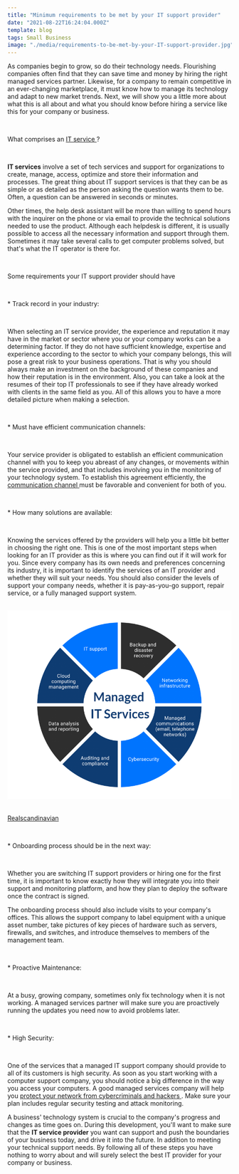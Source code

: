 ```yaml
---
title: "Minimum requirements to be met by your IT support provider"
date: "2021-08-22T16:24:04.000Z"
template: blog
tags: Small Business
image: "./media/requirements-to-be-met-by-your-IT-support-provider.jpg"
---
```


As companies begin to grow, so do their technology needs. Flourishing companies often find that they can save time and money by hiring the right managed services partner. Likewise, for a company to remain competitive in an ever-changing marketplace, it must know how to manage its technology and adapt to new market trends. Next, we will show you a little more about what this is all about and what you should know before hiring a service like this for your company or business. 

<br>

<title-2>What comprises an <a target="_blank" href="https://www.cobuildlab.com/blog/Internal-vs-outsourced-IT-support/"> IT service </a>?</title-2>

<br>

**IT services** involve a set of tech services and support for organizations to create, manage, access, optimize and store their information and processes. The great thing about IT support services is that they can be as simple or as detailed as the person asking the question wants them to be. Often, a question can be answered in seconds or minutes. 

Other times, the help desk assistant will be more than willing to spend hours with the inquirer on the phone or via email to provide the technical solutions needed to use the product. Although each helpdesk is different, it is usually possible to access all the necessary information and support through them. Sometimes it may take several calls to get computer problems solved, but that's what the IT operator is there for.

<br>

<title-2>Some requirements your IT support provider should have</title-2>

<br>

<title-3>* Track record in your industry:</title-3>

<br>

When selecting an IT service provider, the experience and reputation it may have in the market or sector where you or your company works can be a determining factor. If they do not have sufficient knowledge, expertise and experience according to the sector to which your company belongs, this will pose a great risk to your business operations. That is why you should always make an investment on the background of these companies and how their reputation is in the environment. Also, you can take a look at the resumes of their top IT professionals to see if they have already worked with clients in the same field as you. All of this allows you to have a more detailed picture when making a selection.

<br>

<title-3>* Must have efficient communication channels:</title-3>

<br>

Your service provider is obligated to establish an efficient communication channel with you to keep you abreast of any changes, or movements within the service provided, and that includes involving you in the monitoring of your technology system. To establish this agreement efficiently, the <a target="_blank" href="https://www.cobuildlab.com/blog/improve-communications-to-increase-team-productivity-by-developing-custom-software/"> communication channel </a> must be favorable and convenient for both of you. 

<br>

<title-3>* How many solutions are available:</title-3>

<br>

Knowing the services offered by the providers will help you a little bit better in choosing the right one. This is one of the most important steps when looking for an IT provider as this is where you can find out if it will work for you. Since every company has its own needs and preferences concerning its industry, it is important to identify the services of an IT provider and whether they will suit your needs.  You should also consider the levels of support your company needs, whether it is pay-as-you-go support, repair service, or a fully managed support system.  

<br>

<center>

<img src="./media/it-services.png">

</center>

<br>

<a target="_blank" href="https://realscandinavian.com/avenues-where-msps-can-help-government-agencies/">   Realscandinavian </a>

<br>

<title-3>* Onboarding process should be in the next way:</title-3>

<br>

Whether you are switching IT support providers or hiring one for the first time, it is important to know exactly how they will integrate you into their support and monitoring platform, and how they plan to deploy the software once the contract is signed. 

The onboarding process should also include visits to your company's offices. This allows the support company to label equipment with a unique asset number, take pictures of key pieces of hardware such as servers, firewalls, and switches, and introduce themselves to members of the management team.

<br>

<title-3>* Proactive Maintenance:</title-3>

<br>

At a busy, growing company, sometimes only fix technology when it is not working. A managed services partner will make sure you are proactively running the updates you need now to avoid problems later.

<br>

<title-3>* High Security:</title-3>

<br>

One of the services that a managed IT support company should provide to all of its customers is high security. As soon as you start working with a computer support company, you should notice a big difference in the way you access your computers. A good managed services company will help you <a target="_blank" href="https://www.cobuildlab.com/blog/cybersecurity/">  protect your network from cybercriminals and hackers </a>. Make sure your plan includes regular security testing and attack monitoring.

A business' technology system is crucial to the company's progress and changes as time goes on. During this development, you'll want to make sure that the **IT service provider** you want can support and push the boundaries of your business today, and drive it into the future. In addition to meeting your technical support needs. By following all of these steps you have nothing to worry about and will surely select the best IT provider for your company or business.
